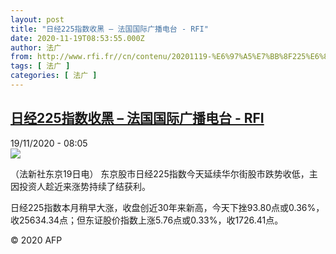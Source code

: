 ```yaml
---
layout: post
title: "日经225指数收黑 – 法国国际广播电台 - RFI"
date: 2020-11-19T08:53:55.000Z
author: 法广
from: http://www.rfi.fr//cn/contenu/20201119-%E6%97%A5%E7%BB%8F225%E6%8C%87%E6%95%B0%E6%94%B6%E9%BB%91
tags: [ 法广 ]
categories: [ 法广 ]
---
```

<!--1605776035000-->
[日经225指数收黑 – 法国国际广播电台 - RFI](http://www.rfi.fr//cn/contenu/20201119-%E6%97%A5%E7%BB%8F225%E6%8C%87%E6%95%B0%E6%94%B6%E9%BB%91)
------

<div>
<div>19/11/2020 - 08:05</div><img src="https://s.rfi.fr/media/display/94a7b030-2a3a-11eb-a4b6-005056bf87d6/w:310/p:16x9/eco0002b.201119150501.jpg"><div class="t-content__body u-clearfix">            <p>（法新社东京19日电）    东京股市日经225指数今天延续华尔街股市跌势收低，主因投资人趁近来涨势持续了结获利。</p><p>日经225指数本月稍早大涨，收盘创近30年来新高，今天下挫93.80点或0.36%，收25634.34点；但东证股价指数上涨5.76点或0.33%，收1726.41点。</p>            <p class="t-copyright">© 2020 AFP</p>        </div>
</div>
